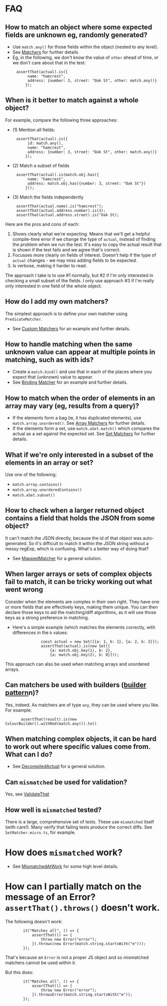 # FAQ

## How to match an object where some expected fields are unknown eg, randomly generated?

 * Use `match.any()` for those fields within the object (nested to any level). 
 * See [Matchers](./MATCHERS.md) for further details
 * Eg, in the following, we don't know the value of `other` ahead of time, or we don't care about that in the test:
```
     assertThat(actual).is({
          name: "hamcrest",
          address: {number: 3, street: "Oak St", other: match.any()}
         });
```

## When is it better to match against a whole object?

For example, compare the following three approaches:

 * (1) Mention all fields:

```
     assertThat(actual).is({
          id: match.any(),
          name: "hamcrest",
          address: {number: 3, street: "Oak St", other: match.any()}
         });
```
 * (2) Match a subset of fields 

```
     assertThat(actual).is(match.obj.has({
          name: "hamcrest",
          address: match.obj.has({number: 3, street: "Oak St"})
         }));
```
 * (3) Match the fields independently
```
     assertThat(actual.name).is("hamcrest");
     assertThat(actual.address.number).is(3);
     assertThat(actual.address.street).is("Oak St);
```

Here are the pros and cons of each:
 1. Shows clearly what we're expecting. 
    Means that we'll get a helpful compile-time error if we change the type of `actual`, 
    instead of finding the problem when we run the test.
    It's easy to copy the actual result that is shown if the test fails and we agree that's correct.
 2. Focusses more clearly on fields of interest. Doesn't help if the type of `actual` changes - we may miss adding fields to be expected.
 3. Is verbose, making it harder to read.

The approach I take is to use #1 normally, but #2 if I'm only interested in checking a small subset of the fields.
I only use approach #3 if I'm really only interested in one field of the whole object.

## How do I add my own matchers?

The simplest approach is to define your own matcher using `PredicateMatcher`.

* See [Custom Matchers](./CustomMatchers.md) for an example and further details.

## How to handle matching when the same unknown value can appear at multiple points in matching, such as with ids?

 * Create a `match.bind()` and use that in each of the places where you expect that (unknown) value to appear.
 * See [Binding Matcher](./BindingMatcher.md) for an example and further details.

## How to match when the order of elements in an array may vary (eg, results from a query)?

 * If the elements form a bag (ie, it has duplicated elements), use `match.array.unordered()`.
   See [Array Matchers](./ArrayMatchers.md) for further details.
 * If the elements form a set, use `match.aSet.match()` which compares the actual as a set against the expected set.
   See [Set Matchers](./SetMatchers.md) for further details.

## What if we're only interested in a subset of the elements in an array or set?

Use one of the following:
 * `match.array.contains()`
 * `match.array.unorderedContains()`
 * `match.aSet.subset()`

## How to check when a larger returned object contains a field that holds the JSON from some object?

It can't match the JSON directly, because the id of that object was auto-generated.
So it's difficult to match it within the JSON string without a messy regExp, which is confusing.
What's a better way of doing that?

 * See [MappedMatcher](./MappedMatcher.md) for a general solution.

## When larger arrays or sets of complex objects fail to match, it can be tricky working out what went wrong

Consider when the elements are complex in their own right. 
They have one or more fields that are effectively keys, making them unique.
You can then declare those keys to aid the matching/diff algorithms, as it will use those keys as a strong preference in matching.

 * Here's a simple example (which matches the elements correctly, with differences in the `b` values:

```
                const actual = new Set([{a: 1, b: 1}, {a: 2, b: 2}]);
                assertThat(actual).is(new Set([
                    {a: match.obj.key(1), b: 2},
                    {a: match.obj.key(2), b: 0}]));
```

This approach can also be used when matching arrays and unordered arrays.

## Can matchers be used with builders ([builder pattern](https://en.wikipedia.org/wiki/Builder_pattern)n)?

Yes, indeed. As matchers are of type `any`, they can be used where you like. For example:

```
       assertThat(result).is(new ColourBuilder().withRed(match.any()).to()
```

## When matching complex objects, it can be hard to work out where specific values come from. What can I do?

* See [DecompiledActual](./DecompiledActual.md) for a general solution.

## Can `mismatched` be used for validation?

Yes, see [ValidateThat](./ValidateThat.md)

## How well is `mismatched` tested?

There is a large, comprehensive set of tests. 
These use `mismatched` itself (with care!). Many verify that failing tests produce the correct diffs.
See `SetMatcher.micro.ts`, for example.

# How does `mismatched` work?

* See [MismatchedAtWork](./MismatchedAtWork.md) for some high level details.

# How can I partially match on the message of an Error? `assertThat().throws()` doesn't work.

The following doesn't work:

```
        it("Matches all", () => {
            assertThat(() => {
                throw new Error("error");
            }).throws(new Error(match.string.startsWith("e")));
        });

```

That's because an `Error` is not a proper JS object and so mismatched matchers cannot be used within it.

But this does:

```
        it("Matches all", () => {
            assertThat(() => {
                throw new Error("error");
            }).throwsError(match.string.startsWith("e"));
        });
```
```
